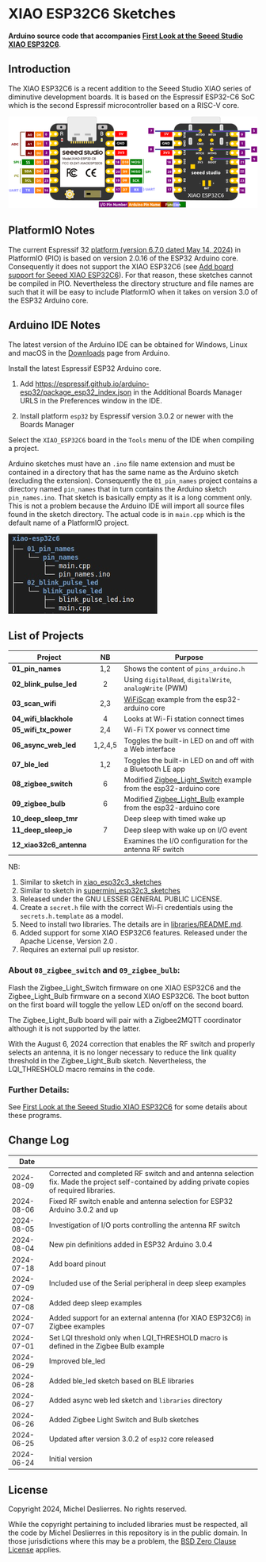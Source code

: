 # XIAO ESP32C6 Sketches
**Arduino source code that accompanies [First Look at the Seeed Studio XIAO ESP32C6](https://sigmdel.ca/michel/ha/xiao/xiao_esp32c6_intro_en.html)**.

## Introduction

The XIAO ESP32C6 is a recent addition to the Seeed Studio XIAO series of diminutive development boards. It is based on the Espressif ESP32-C6 SoC which is the second Espressif microcontroller based on a RISC-V core.

![](images/ESP32C6_pinout.png)

## PlatformIO Notes

The current Espressif 32 [platform (version 6.7.0 dated May 14, 2024)](https://github.com/platformio/platform-espressif32/releases) in PlatformIO (PIO) is based on version 2.0.16 of the ESP32 Arduino core. Consequently it does not support the XIAO ESP32C6 (see [Add board support for Seeed XIAO ESP32C6](https://github.com/platformio/platform-espressif32/pull/1380#issuecomment-2205808510)). For that reason, these sketches cannot be compiled in PIO. Nevertheless the directory structure and file names are such that it will be easy to include PlatformIO when it takes on version 3.0 of the ESP32 Arduino core.


## Arduino IDE Notes

The latest version of the Arduino IDE can be obtained for Windows, Linux and macOS in the [Downloads](https://www.arduino.cc/en/software) page from Arduino.

Install the latest Espressif ESP32 Arduino core.

 1. Add https://espressif.github.io/arduino-esp32/package_esp32_index.json in the Additional Boards Manager URLS in the Preferences window in the IDE.
  
 1.  Install platform `esp32` by Espressif version 3.0.2 or newer with the Boards Manager

Select the `XIAO_ESP32C6` board in the `Tools` menu of the IDE when compiling a project.


Arduino sketches must have an `.ino` file name extension and must be contained in a directory that has the same name as the Arduino sketch (excluding the extension). Consequently the `01_pin_names` project contains a directory named `pin_names` that in turn contains the Arduino sketch `pin_names.ino`. That sketch is basically empty as it is a long comment only. This is not a problem because the Arduino IDE will import all source files found in the sketch directory. The actual code is in `main.cpp` which is the default name of a PlatformIO project.

![Directory tree](images/dir_tree.jpg) 


## List of Projects      

| Project | NB |Purpose |
| ---     |:---:| --- |
| **01_pin_names** | 1,2 | Shows the content of `pins_arduino.h` |
| **02_blink_pulse_led** | 2 | Using `digitalRead`, `digitalWrite`, `analogWrite` (PWM) |
| **03_scan_wifi** | 2,3 | [WiFiScan](https://github.com/espressif/arduino-esp32/tree/master/libraries/WiFi/examples/WiFiScan) example from the esp32-arduino core |
| **04_wifi_blackhole** | 4 | Looks at Wi-Fi station connect times |
| **05_wifi_tx_power** | 2,4 | Wi-Fi TX power vs connect time |
| **06_async_web_led**| 1,2,4,5 | Toggles the built-in LED on and off with a Web interface |
| **07_ble_led**| 1,2 | Toggles the built-in LED on and off with a Bluetooth LE app |
| **08_zigbee_switch**| 6 | Modified [Zigbee_Light_Switch](https://github.com/espressif/arduino-esp32/tree/master/libraries/ESP32/examples/Zigbee/Zigbee_Light_Switch) example from the esp32-arduino core |
| **09_zigbee_bulb**  | 6 | Modified [Zigbee_Light_Bulb](https://github.com/espressif/arduino-esp32/tree/master/libraries/ESP32/examples/Zigbee/Zigbee_Light_Bulb) example from the esp32-arduino core |
| **10_deep_sleep_tmr** | | Deep sleep with timed wake up |
| **11_deep_sleep_io** | 7 | Deep sleep with wake up on I/O event |
| **12_xiao32c6_antenna** | | Examines the I/O configuration for the antenna RF switch |

NB:
  1. Similar to sketch in [xiao_esp32c3_sketches](https://github.com/sigmdel/xiao_esp32c3_sketches)
  2. Similar to sketch in [supermini_esp32c3_sketches](https://github.com/sigmdel/supermini_esp32c3_sketches)
  3.  Released under the GNU LESSER GENERAL PUBLIC LICENSE.
  4.  Create a `secret.h` file with the correct Wi-Fi credentials using the `secrets.h.template` as a model. 
  5. Need to install two libraries. The details are in [libraries/README.md](libraries/README.md).
  6. Added support for some XIAO ESP32C6 features. Released under the Apache License, Version 2.0 .
  7. Requires an external pull up resistor.


### About `08_zigbee_switch` and `09_zigbee_bulb`: 

Flash the Zigbee_Light_Switch firmware on one XIAO ESP32C6 and the Zigbee_Light_Bulb firmware on a second XIAO ESP32C6. The boot button on the first board will toggle the yellow LED on/off on the second board. 

The Zigbee_Light_Bulb board will pair with a Zigbee2MQTT coordinator although it is not supported by the latter. 

With the August 6, 2024 correction that enables the RF switch and properly selects an antenna, it is no longer necessary to reduce the link quality threshold in the Zigbee_Light_Bulb sketch. Nevertheless, the LQI_THRESHOLD macro remains in the code.

### Further Details:

See [First Look at the Seeed Studio XIAO ESP32C6](https://sigmdel.ca/michel/ha/xiao/xiao_esp32c6_intro_en.html) for some details about these programs.

## Change Log

| Date |     |
| ---  |  ---  |
| 2024-08-09 | Corrected and completed RF switch and and antenna selection fix.  Made the project self-contained by adding private copies of required libraries. |
| 2024-08-06 | Fixed RF switch enable and antenna selection for ESP32 Arduino 3.0.2 and up|
| 2024-08-05 | Investigation of I/O ports controlling the antenna RF switch|
| 2024-08-04 | New pin definitions added in ESP32 Arduino 3.0.4|
| 2024-07-18 | Add board pinout|
| 2024-07-09 | Included use of the Serial peripheral in deep sleep examples|
| 2024-07-08 | Added deep sleep examples|
| 2024-07-07 | Added support for an external antenna (for XIAO ESP32C6) in Zigbee examples |
| 2024-07-01 | Set LQI threshold only when LQI_THRESHOLD macro is defined in the  Zigbee Bulb example|
| 2024-06-29 | Improved ble_led|
| 2024-06-28 | Added ble_led sketch based on BLE libraries|
| 2024-06-27 | Added async web led sketch and `libraries` directory|
| 2024-06-26 | Added Zigbee Light Switch and Bulb sketches|
| 2024-06-25 | Updated after version 3.0.2 of `esp32` core released |
| 2024-06-24 | Initial version |

## License

Copyright 2024, Michel Deslierres. No rights reserved. 

While the copyright pertaining to included libraries must be respected, all the code by Michel Deslierres in this repository is in the public domain. In those jurisdictions where this may be a problem, the [BSD Zero Clause License](https://spdx.org/licenses/0BSD.html) applies.
